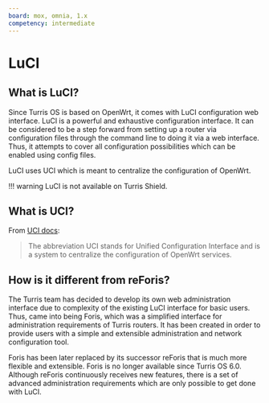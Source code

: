 ```yaml
---
board: mox, omnia, 1.x
competency: intermediate
---
```

# LuCI

## What is LuCI?

Since Turris OS is based on OpenWrt, it comes with LuCI configuration web interface. LuCI is a powerful and exhaustive
configuration interface. It can be considered to be a step forward from setting up a router via configuration
files through the command line to doing it via a web interface. Thus, it attempts to cover all configuration
possibilities which can be enabled using config files.

LuCI uses UCI which is meant to centralize the configuration of OpenWrt.

!!! warning
    LuCI is not available on Turris Shield.

## What is UCI?

From [UCI docs](https://openwrt.org/docs/guide-user/base-system/uci):
> The abbreviation UCI stands for Unified Configuration Interface and is a system to centralize the configuration of
OpenWrt services.

## How is it different from reForis?

The Turris team has decided to develop its own web administration interface
due to complexity of the existing LuCI interface for basic users. Thus, came
into being Foris, which was a simplified interface for administration
requirements of Turris routers. It has been created in order to provide users
with a simple and extensible administration and network configuration tool.

Foris has been later replaced by its successor reForis that is much more
flexible and extensible. Foris is no longer available since Turris OS 6.0.
Although reForis continuously receives new features, there is a set of advanced
administration requirements which are only possible to get done with LuCI.
